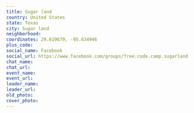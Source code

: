 ```yaml
---
title: Sugar land
country: United States
state: Texas
city: Sugar land
neighborhood: 
coordinates: 29.619679, -95.634946
plus_code:
social_name: Facebook
social_url: https://www.facebook.com/groups/free.code.camp.sugarland
chat_name:
chat_url:
event_name:
event_url:
leader_name:
leader_url:
old_photo: 
cover_photo:
---
```

